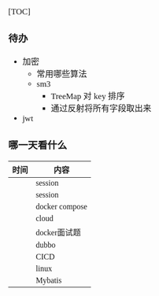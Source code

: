 <span style="font-family:Simsun,serif; font-size:17px;">

[TOC]

### 待办

- 加密
    - 常用哪些算法
    - sm3
        - TreeMap 对 key 排序
        - 通过反射将所有字段取出来
- jwt

### 哪一天看什么

| 时间 | 内容 |
| --- | --- |
|  | session |
|  | session |
|  | docker compose |
|  | cloud |
|  | docker面试题 |
|  | dubbo |
|  | CICD |
|  | linux |
|  | Mybatis |

</span>